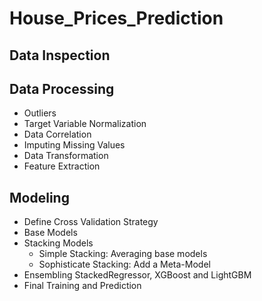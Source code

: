 # House_Prices_Prediction

## Data Inspection
## Data Processing
* Outliers
* Target Variable Normalization
* Data Correlation
* Imputing Missing Values
* Data Transformation
* Feature Extraction

## Modeling
* Define Cross Validation Strategy
* Base Models
* Stacking Models
    * Simple Stacking: Averaging base models
    * Sophisticate Stacking: Add a Meta-Model
* Ensembling StackedRegressor, XGBoost and LightGBM
* Final Training and Prediction


